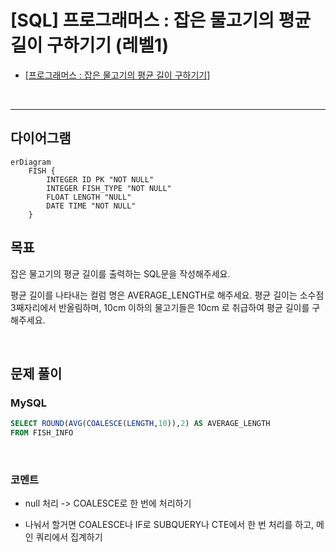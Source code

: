 # [SQL] 프로그래머스 : 잡은 물고기의 평균 길이 구하기기 (레벨1)

- [[프로그래머스 : 잡은 물고기의 평균 길이 구하기기]](https://school.programmers.co.kr/learn/courses/30/lessons/293259)
  
<br>

---

## 다이어그램

```mermaid
erDiagram
    FISH {
        INTEGER ID PK "NOT NULL"
        INTEGER FISH_TYPE "NOT NULL"
        FLOAT LENGTH "NULL"
        DATE TIME "NOT NULL"
    }
```

## 목표

잡은 물고기의 평균 길이를 출력하는 SQL문을 작성해주세요.

평균 길이를 나타내는 컬럼 명은 AVERAGE_LENGTH로 해주세요.
평균 길이는 소수점 3째자리에서 반올림하며, 10cm 이하의 물고기들은 10cm 로 취급하여 평균 길이를 구해주세요.

<br>

## 문제 풀이

### **MySQL**

```SQL
SELECT ROUND(AVG(COALESCE(LENGTH,10)),2) AS AVERAGE_LENGTH
FROM FISH_INFO
```

<br>

### **코멘트**

* null 처리 -> COALESCE로 한 번에 처리하기

* 나눠서 할거면 COALESCE나 IF로 SUBQUERY나 CTE에서 한 번 처리를 하고, 메인 쿼리에서 집계하기